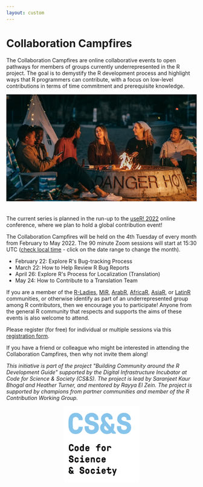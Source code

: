 ```yaml
---
layout: custom
---
```


# Collaboration Campfires

The Collaboration Campfires are online collaborative events to open pathways for members of groups currently underrepresented in the R project. The goal is to demystify the R development process and highlight ways that R programmers can contribute, with a focus on low-level contributions in terms of time commitment and prerequisite knowledge.

<center>
<img src="collaboration-campfires.jpg" alt="Friends sitting by a campfire" style="margin-bottom:20px">
</center>

The current series is planned in the run-up to the [useR! 2022](https://user2022.r-project.org/) online conference, where we plan to hold a global contribution event!


<!--
<center>
<img src="collaboration-campfires-image.jpg" alt="Cartoon of a campfire" style="width:200px">
</center>
<br>
-->

The Collaboration Campfires will be held on the 4th Tuesday of every month from February to May 2022. The 90 minute Zoom sessions will start at 15:30 UTC ([check local time](https://everytimezone.com/?t=62142780,3a2) - click on the date range to change the month). 

 - February 22: Explore R's Bug-tracking Process 
 - March 22: How to Help Review R Bug Reports
 - April 26: Explore R's Process for Localization (Translation)
 - May 24: How to Contribute to a Translation Team
 

If you are a member of the [R-Ladies](https://rladies.org/), [MiR](https://mircommunity.com/), [ArabR](https://github.com/ARab-R), [AfricaR](https://africa-r.org/), [AsiaR](https://bit.ly/join_asiaR_slack), or [LatinR](https://latin-r.com/) communities, or otherwise identify as part of an underrepresented group among R contributors, then we encourage you to participate! 
Anyone from the general R community that respects and supports the aims of these events is also welcome to attend. 
 
Please register (for free) for individual or multiple sessions via this [registration form](https://us02web.zoom.us/meeting/register/tZ0qf-uqqjovE9RqD6hvjAIigS9nQb69WGRf).

If you have a friend or colleague who might be interested in attending the Collaboration Campfires, then why not invite them along!

_This initiative is part of the project "Building Community around the R Development Guide" supported by the Digital Infrastructure Incubator at Code for Science & Society (CS&S). The project is lead by Saranjeet Kaur Bhogal and Heather Turner, and mentored by Rayya El Zein. The project is supported by champions from partner communities and member of the R Contribution Working Group._

<center>
<img src="code-for-science-and-society.png" alt="Code for Science and Society logo" style="width:200px">
</center>
